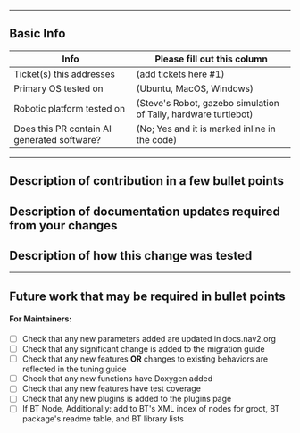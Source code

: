 <!-- Please fill out the following pull request template for non-trivial changes to help us process your PR faster and more efficiently.-->

---

## Basic Info

| Info | Please fill out this column |
| ------ | ----------- |
| Ticket(s) this addresses   | (add tickets here #1) |
| Primary OS tested on | (Ubuntu, MacOS, Windows) |
| Robotic platform tested on | (Steve's Robot, gazebo simulation of Tally, hardware turtlebot) |
| Does this PR contain AI generated software? | (No; Yes and it is marked inline in the code) |

---

## Description of contribution in a few bullet points

<!--
* I added this neat new feature
* Also fixed a typo in a parameter name in nav2_costmap_2d
-->

## Description of documentation updates required from your changes

<!--
* Added new parameter, so need to add that to default configs and documentation page
* I added some capabilities, need to document them
-->

## Description of how this change was tested

<!--
* I wrote unit tests that cover 90%+ of changes and extensively tested on my physical robot platform in production for 1 week
* I wrote unit tests and tested in simulation for 10 minutes
* Performed linting validation using pre-commit run --all or colcon test
-->

---

## Future work that may be required in bullet points

<!--
* I think there might be some optimizations to be made from STL vector
* I see a lot of redundancy in this package, we might want to add a function `bool XYZ()` to reduce clutter
* I tested on a differential drive robot, but there might be issues turning near corners on an omnidirectional platform
-->

#### For Maintainers: <!-- DO NOT EDIT OR REMOVE -->
- [ ] Check that any new parameters added are updated in docs.nav2.org
- [ ] Check that any significant change is added to the migration guide
- [ ] Check that any new features **OR** changes to existing behaviors are reflected in the tuning guide
- [ ] Check that any new functions have Doxygen added
- [ ] Check that any new features have test coverage
- [ ] Check that any new plugins is added to the plugins page
- [ ] If BT Node, Additionally: add to BT's XML index of nodes for groot, BT package's readme table, and BT library lists
